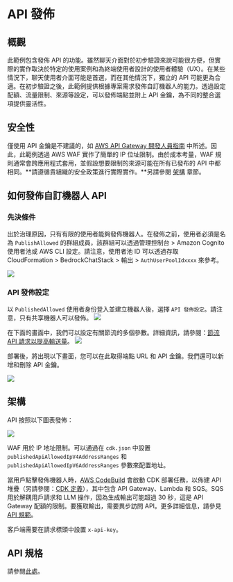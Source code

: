 # API 發佈

## 概觀

此範例包含發佈 API 的功能。雖然聊天介面對於初步驗證來說可能很方便，但實際的實作取決於特定的使用案例和為終端使用者設計的使用者體驗（UX）。在某些情況下，聊天使用者介面可能是首選，而在其他情況下，獨立的 API 可能更為合適。在初步驗證之後，此範例提供根據專案需求發佈自訂機器人的能力。透過設定配額、流量限制、來源等設定，可以發佈端點並附上 API 金鑰，為不同的整合選項提供靈活性。

## 安全性

僅使用 API 金鑰是不建議的，如 [AWS API Gateway 開發人員指南](https://docs.aws.amazon.com/apigateway/latest/developerguide/api-gateway-api-usage-plans.html) 中所述。因此，此範例透過 AWS WAF 實作了簡單的 IP 位址限制。由於成本考量，WAF 規則通常會跨應用程式套用，並假設想要限制的來源可能在所有已發布的 API 中都相同。**請遵循貴組織的安全政策進行實際實作。**另請參閱 [架構](#architecture) 章節。

## 如何發佈自訂機器人 API

### 先決條件

出於治理原因，只有有限的使用者能夠發佈機器人。在發佈之前，使用者必須是名為 `PublishAllowed` 的群組成員，該群組可以透過管理控制台 > Amazon Cognito 使用者池或 AWS CLI 設定。請注意，使用者池 ID 可以透過存取 CloudFormation > BedrockChatStack > 輸出 > `AuthUserPoolIdxxxx` 來參考。

![](./imgs/group_membership_publish_allowed.png)

### API 發佈設定

以 `PublishedAllowed` 使用者身份登入並建立機器人後，選擇 `API 發佈設定`。請注意，只有共享機器人可以發佈。
![](./imgs/bot_api_publish_screenshot.png)

在下面的畫面中，我們可以設定有關節流的多個參數。詳細資訊，請參閱：[節流 API 請求以提高輸送量](https://docs.aws.amazon.com/apigateway/latest/developerguide/api-gateway-request-throttling.html)。
![](./imgs/bot_api_publish_screenshot2.png)

部署後，將出現以下畫面，您可以在此取得端點 URL 和 API 金鑰。我們還可以新增和刪除 API 金鑰。

![](./imgs/bot_api_publish_screenshot3.png)

## 架構

API 按照以下圖表發佈：

![](./imgs/published_arch.png)

WAF 用於 IP 地址限制。可以通過在 `cdk.json` 中設置 `publishedApiAllowedIpV4AddressRanges` 和 `publishedApiAllowedIpV6AddressRanges` 參數來配置地址。

當用戶點擊發佈機器人時，[AWS CodeBuild](https://aws.amazon.com/codebuild/) 會啟動 CDK 部署任務，以佈建 API 堆疊（另請參閱：[CDK 定義](../cdk/lib/api-publishment-stack.ts)），其中包含 API Gateway、Lambda 和 SQS。SQS 用於解耦用戶請求和 LLM 操作，因為生成輸出可能超過 30 秒，這是 API Gateway 配額的限制。要獲取輸出，需要異步訪問 API。更多詳細信息，請參見 [API 規範](#api-specification)。

客戶端需要在請求標頭中設置 `x-api-key`。

## API 規格

請參閱[此處](https://aws-samples.github.io/bedrock-claude-chat)。